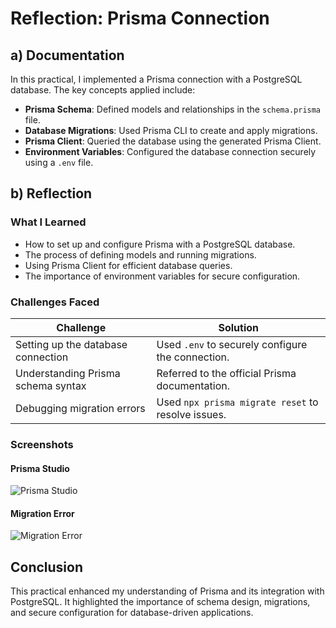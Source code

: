 # Reflection: Prisma Connection

## a) Documentation

In this practical, I implemented a Prisma connection with a PostgreSQL database. The key concepts applied include:

- **Prisma Schema**: Defined models and relationships in the `schema.prisma` file.
- **Database Migrations**: Used Prisma CLI to create and apply migrations.
- **Prisma Client**: Queried the database using the generated Prisma Client.
- **Environment Variables**: Configured the database connection securely using a `.env` file.

## b) Reflection

### What I Learned
- How to set up and configure Prisma with a PostgreSQL database.
- The process of defining models and running migrations.
- Using Prisma Client for efficient database queries.
- The importance of environment variables for secure configuration.

### Challenges Faced
| Challenge                                         | Solution                                          |
|--------------------------------------------------|--------------------------------------------------|
| Setting up the database connection               | Used `.env` to securely configure the connection.|
| Understanding Prisma schema syntax               | Referred to the official Prisma documentation.   |
| Debugging migration errors                       | Used `npx prisma migrate reset` to resolve issues.|

### Screenshots
#### Prisma Studio
![Prisma Studio](prisma-studio.jpg)

#### Migration Error
![Migration Error](migration-error.jpg)

## Conclusion
This practical enhanced my understanding of Prisma and its integration with PostgreSQL. It highlighted the importance of schema design, migrations, and secure configuration for database-driven applications.
